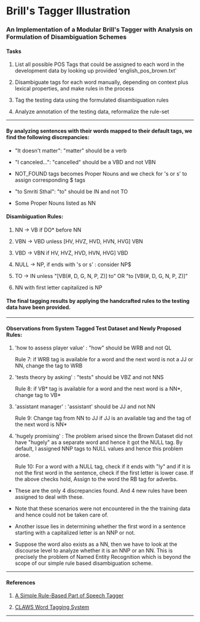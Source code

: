 # Brill's Tagger Illustration

### An Implementation of a Modular Brill's Tagger with Analysis on Formulation of Disambiguation Schemes

#### Tasks

1. List all possible POS Tags that could be assigned to each word in the development data by looking up provided 'english_pos_brown.txt'

2. Disambiguate tags for each word manually, depending on context plus lexical properties, and make rules in the process

3. Tag the ​testing data ​using the formulated disambiguation rules

4. Analyze annotation of the ​testing data, reformalize the rule-set

<p align='justify>'
The list of tags for a particular word in the Brown Corpus is maintained in the decreasing order of frequency of that word with that particular tag. At the first stage, we should ideally assign to each word, the tag for that word with the highest frequency of occurence. Since, we do not have frequencies available as part of the task, the tag assigned to the first occurence of a word in the corpus will be the default tag for the word and then we shall then apply methods of disambiguation.
</p>

---

#### By analyzing sentences with their words mapped to their default tags, we find the following discrepancies:

- "It doesn't matter": "matter" should be a verb

- "I canceled...": "cancelled" should be a VBD and not VBN

- NOT_FOUND tags becomes Proper Nouns and we check for 's or s' to assign corresponding $ tags

- "to Smriti Sthal": "to" should be IN and not TO

- Some Proper Nouns listed as NN


#### Disambiguation Rules:

1. NN -> VB if DO* before NN

2. VBN -> VBD unless [HV, HVZ, HVD, HVN, HVG] VBN

3. VBD -> VBN if HV, HVZ, HVD, HVN, HVG] VBD

4. NULL -> NP, if ends with 's or s' : consider NP$

5. TO -> IN unless "[VB(#, D, G, N, P, Z)] to" OR "to [VB(#, D, G, N, P, Z)]"

6. NN with first letter capitalized is NP


#### The final tagging results by applying the handcrafted rules to the testing data have been provided.

---

#### Observations from System Tagged Test Dataset and Newly Proposed Rules:

1. 'how to assess player value' : "how" should be WRB and not QL

	Rule 7: if WRB tag is available for a word and the next word is not a JJ or NN, change the tag to WRB

2. 'tests theory by asking' : "tests" should be VBZ and not NNS

	Rule 8: if VB* tag is available for a word and the next word is a NN*, change tag to VB*

3. 'assistant manager' : 'assistant' should be JJ and not NN

	Rule 9: Change tag from NN to JJ if JJ is an available tag and the tag of the next word is NN*

4. 'hugely promising' : The problem arised since the Brown Dataset did not have "hugely" as a separate word and hence it got the NULL tag. By default, I assigned NNP tags to NULL values and hence this problem arose.

	Rule 10: For a word with a NULL tag, check if it ends with "ly" and if it is not the first word in the sentence, check if the first letter is lower case. If the above checks hold, Assign to the word the RB tag for adverbs.

- These are the only 4 discrepancies found. And 4 new rules have been assigned to deal with these.

- Note that these scenarios were not encountered in the the training data and hence could not be taken care of.

- Another issue lies in determining whether the first word in a sentence starting with a capitalized letter is an NNP or not.

- Suppose the word also exists as a NN, then we have to look at the discourse level to analyze whether it is an NNP or an NN. This is precisely the problem of Named Entity Recognition which is beyond the scope of our simple rule based disambiguation scheme.

---

#### References

1. [A Simple Rule-Based Part of Speech Tagger](https://www.aclweb.org/anthology/A92-1021/)

2. [CLAWS Word Tagging System](http://ucrel.lancs.ac.uk/papers/ClawsWordTaggingSystemRG87.pdf)

---